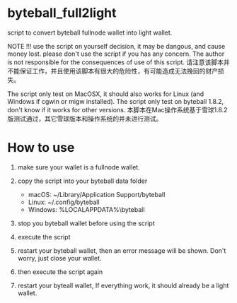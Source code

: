 # byteball_full2light
script to convert byteball fullnode wallet into light wallet.

NOTE !!! use the script on yourself decision, it may be dangous, and cause money lost. please don't use the script if you has any concern. The author is not responsible for the consequences of use of this script. 
请注意该脚本并不能保证工作，并且使用该脚本有很大的危险性，有可能造成无法挽回的财产损失。

The script only test on MacOSX, it should also works for Linux (and Windows if cgwin or migw installed). 
The script only test on byteball 1.8.2, don't know if it works for other versions. 
本脚本在Mac操作系统基于雪球1.8.2版测试通过，其它雪球版本和操作系统的并未进行测试。

# How to use

1. make sure your wallet is a fullnode wallet. 

2. copy the script into your byteball data folder 

   *  macOS: ~/Library/Application Support/byteball
   *  Linux: ~/.config/byteball
   *  Windows: %LOCALAPPDATA%\byteball

3. stop you byteball wallet before using the script

4. execute the script 

5. restart your byteball wallet, then an error message will be shown. Don't worry, just close your wallet.

6. then execute the script again

7. restart your byteall wallet, If everything work, it should already be a light wallet.
